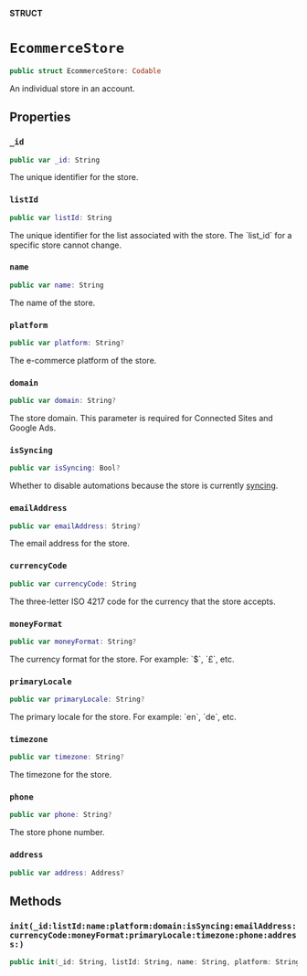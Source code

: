 **STRUCT**

# `EcommerceStore`

```swift
public struct EcommerceStore: Codable
```

An individual store in an account.

## Properties
### `_id`

```swift
public var _id: String
```

The unique identifier for the store.

### `listId`

```swift
public var listId: String
```

The unique identifier for the list associated with the store. The &#x60;list_id&#x60; for a specific store cannot change.

### `name`

```swift
public var name: String
```

The name of the store.

### `platform`

```swift
public var platform: String?
```

The e-commerce platform of the store.

### `domain`

```swift
public var domain: String?
```

The store domain. This parameter is required for Connected Sites and Google Ads.

### `isSyncing`

```swift
public var isSyncing: Bool?
```

Whether to disable automations because the store is currently [syncing](https://mailchimp.com/developer/marketing/docs/e-commerce/#pausing-store-automations).

### `emailAddress`

```swift
public var emailAddress: String?
```

The email address for the store.

### `currencyCode`

```swift
public var currencyCode: String
```

The three-letter ISO 4217 code for the currency that the store accepts.

### `moneyFormat`

```swift
public var moneyFormat: String?
```

The currency format for the store. For example: &#x60;$&#x60;, &#x60;£&#x60;, etc.

### `primaryLocale`

```swift
public var primaryLocale: String?
```

The primary locale for the store. For example: &#x60;en&#x60;, &#x60;de&#x60;, etc.

### `timezone`

```swift
public var timezone: String?
```

The timezone for the store.

### `phone`

```swift
public var phone: String?
```

The store phone number.

### `address`

```swift
public var address: Address?
```

## Methods
### `init(_id:listId:name:platform:domain:isSyncing:emailAddress:currencyCode:moneyFormat:primaryLocale:timezone:phone:address:)`

```swift
public init(_id: String, listId: String, name: String, platform: String? = nil, domain: String? = nil, isSyncing: Bool? = nil, emailAddress: String? = nil, currencyCode: String, moneyFormat: String? = nil, primaryLocale: String? = nil, timezone: String? = nil, phone: String? = nil, address: Address? = nil)
```
